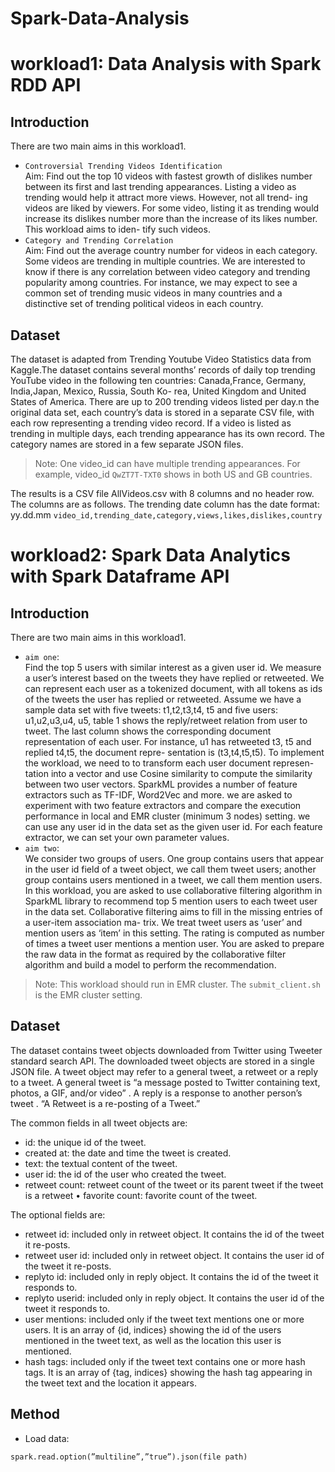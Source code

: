 # Spark-Data-Analysis

# workload1: Data Analysis with Spark RDD API
## Introduction
There are two main aims in this workload1. 
* `Controversial Trending Videos Identification`  
Aim: Find out the top 10 videos with fastest growth of dislikes number between its first and last trending appearances. Listing a video as trending would help it attract more views. However, not all trend- ing videos are liked by viewers. For some video, listing it as trending would increase its dislikes number more than the increase of its likes number. This workload aims to iden- tify such videos. 
* `Category and Trending Correlation`  
Aim: Find out the average country number for videos in each category. Some videos are trending in multiple countries. We are interested to know if there is any correlation between video category and trending popularity among countries. For instance, we may expect to see a common set of trending music videos in many countries and a distinctive set of trending political videos in each country. 

## Dataset
The dataset is adapted from Trending Youtube Video Statistics data from Kaggle.The dataset contains several months’ records of daily top trending YouTube video in the following ten countries: Canada,France, Germany, India,Japan, Mexico, Russia, South Ko- rea, United Kingdom and United States of America. There are up to 200 trending videos listed per day.n the original data set, each country’s data is stored in a separate CSV file, with each row representing a trending video record. If a video is listed as trending in multiple days, each trending appearance has its own record. The category names are stored in a few separate JSON files. 
>Note: One video_id can have multiple trending appearances. For example, video_id `QwZT7T-TXT0` shows in both US and GB countries.

The results is a CSV file AllVideos.csv with 8 columns and no header row. The columns are as follows. The trending date column has the date format: yy.dd.mm
`video_id,trending_date,category,views,likes,dislikes,country`

# workload2: Spark Data Analytics with Spark Dataframe API
## Introduction
There are two main aims in this workload1.   
* `aim one`:  
Find the top 5 users with similar interest as a given user id. We measure a user’s interest based on the tweets they have replied or retweeted. We can represent each user as a tokenized document, with all tokens as ids of the tweets the user has replied or retweeted. Assume we have a sample data set with five tweets: t1,t2,t3,t4, t5 and five users: u1,u2,u3,u4, u5, table 1 shows the reply/retweet relation from user to tweet. The last column shows the corresponding document representation of each user. For instance, u1 has retweeted t3, t5 and replied t4,t5, the document repre- sentation is (t3,t4,t5,t5). To implement the workload, we need to to transform each user document represen- tation into a vector and use Cosine similarity to compute the similarity between two user vectors. SparkML provides a number of feature extractors such as TF-IDF, Word2Vec and more. we are asked to experiment with two feature extractors and compare the execution performance in local and EMR cluster (minimum 3 nodes) setting. we can use any user id in the data set as the given user id. For each feature extractor, we can set your own parameter values.
* `aim two`:  
We consider two groups of users. One group contains users that appear in the user id field of a tweet object, we call them tweet users; another group contains users mentioned in a tweet, we call them mention users. In this workload, you are asked to use collaborative filtering algorithm in SparkML library to recommend top 5 mention users to each tweet user in the data set. Collaborative filtering aims to fill in the missing entries of a user-item association ma- trix. We treat tweet users as ‘user’ and mention users as ‘item’ in this setting. The rating is computed as number of times a tweet user mentions a mention user. You are asked to prepare the raw data in the format as required by the collaborative filter algorithm and build a model to perform the recommendation. 
> Note: This workload should run in EMR cluster. The `submit_client.sh` is the EMR cluster setting.
## Dataset
The dataset contains tweet objects downloaded from Twitter using Tweeter standard search API. The downloaded tweet objects are stored in a single JSON file. A
tweet object may refer to a general tweet, a retweet or a reply to a tweet. A general tweet is “a message posted to Twitter containing text, photos, a GIF, and/or video” . A reply is a response to another person’s tweet . “A Retweet is a re-posting of a Tweet.”   
  
The common fields in all tweet objects are:  
* id: the unique id of the tweet.  
* created at: the date and time the tweet is created.  
* text: the textual content of the tweet. 
* user id: the id of the user who created the tweet.  
* retweet count: retweet count of the tweet or its parent tweet if the tweet is a retweet • favorite count: favorite count of the tweet.  
  
The optional fields are:  
* retweet id: included only in retweet object. It contains the id of the tweet it re-posts.  
* retweet user id: included only in retweet object. It contains the user id of the tweet it re-posts.  
* replyto id: included only in reply object. It contains the id of the tweet it responds to.  
* replyto userid: included only in reply object. It contains the user id of the tweet it responds to.  
* user mentions: included only if the tweet text mentions one or more users. It is an array of {id, indices} showing the id of the users mentioned in the tweet text, as well as the location this user is mentioned.  
* hash tags: included only if the tweet text contains one or more hash tags. It is an array of {tag, indices} showing the hash tag appearing in the tweet text and the location it appears.  
## Method
* Load data:  
```
spark.read.option(”multiline”,”true”).json(file path)
```
